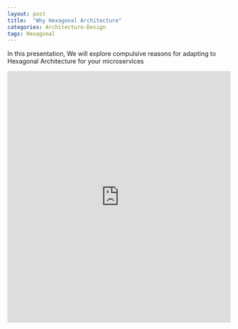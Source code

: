 ```yaml
---
layout: post
title:  "Why Hexagonal Architecture"
categories: Architecture-Design
tags: Hexagonal
---
```


In this presentation, We will explore compulsive reasons for adapting to Hexagonal Architecture for your microservices


<style>
.responsive-wrap iframe{ max-width: 100%;}
</style>
<div class="responsive-wrap">

<iframe src="https://docs.google.com/presentation/d/e/2PACX-1vSdmz52Fcu0aR1drvBuv5pcSB482cYMktjXbzoFc1SpVwLADCu3250ydwoGRMMy_7ZGzY2-vAFw3nJw/embed?start=false&loop=false&delayms=3000" frameborder="0" width="960" height="569" allowfullscreen="true" mozallowfullscreen="true" webkitallowfullscreen="true"></iframe>

</div>